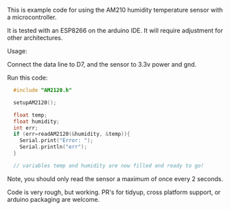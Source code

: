 This is example code for using the AM210 humidity temperature sensor with a microcontroller.


It is tested with an ESP8266 on the arduino IDE.    It will require adjustment for other architectures.





Usage:

Connect the data line to D7, and the sensor to 3.3v power and gnd.

Run this code:

```C
  #include "AM2120.h"

  setupAM2120();

  float temp;
  float humidity;
  int err;
  if (err=readAM2120(&humidity, &temp)){ 
    Serial.print("Error: ");
    Serial.println("err");
  } 

  // variables temp and humidity are now filled and ready to go!
```




Note, you should only read the sensor a maximum of once every 2 seconds.

Code is very rough, but working.    PR's for tidyup, cross platform support, or arduino packaging are welcome.
